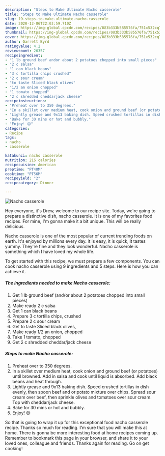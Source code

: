 ```yaml
---
description: "Steps to Make Ultimate Nacho casserole"
title: "Steps to Make Ultimate Nacho casserole"
slug: 19-steps-to-make-ultimate-nacho-casserole
date: 2020-12-06T22:03:59.710Z
image: https://img-global.cpcdn.com/recipes/083b333b585576fa/751x532cq70/nacho-casserole-recipe-main-photo.jpg
thumbnail: https://img-global.cpcdn.com/recipes/083b333b585576fa/751x532cq70/nacho-casserole-recipe-main-photo.jpg
cover: https://img-global.cpcdn.com/recipes/083b333b585576fa/751x532cq70/nacho-casserole-recipe-main-photo.jpg
author: Garrett Byrd
ratingvalue: 4.2
reviewcount: 26357
recipeingredient:
- "1 lb ground beef andor about 2 potatoes chopped into small pieces"
- "2 c salsa"
- "1 can black beans"
- "3 c tortilla chips crushed"
- "2 c sour cream"
- "to taste Sliced black olives"
- "1/2 an onion chopped"
- "1 tomato chopped"
- "2 c shredded cheddarjack cheese"
recipeinstructions:
- "Preheat over to 350 degrees."
- "In a skillet over medium heat, cook onion and ground beef (or potatoes) until browned. Add in salsa and cook until liquid is absorbed. Add black beans and heat through."
- "Lightly grease and 9x13 baking dish. Speed crushed tortillas in dish evenly, then spoon beef and or potato mixture over chips. Spread sour cream over beef, then sprinkle olives and tomatoes over sour cream. Top with cheddar/jack cheese."
- "Bake for 30 mins or hot and bubbly."
- "Enjoy! 😊"
categories:
- Recipe
tags:
- nacho
- casserole

katakunci: nacho casserole 
nutrition: 216 calories
recipecuisine: American
preptime: "PT40M"
cooktime: "PT56M"
recipeyield: "2"
recipecategory: Dinner

---
```



![Nacho casserole](https://img-global.cpcdn.com/recipes/083b333b585576fa/751x532cq70/nacho-casserole-recipe-main-photo.jpg)

Hey everyone, it's Drew, welcome to our recipe site. Today, we're going to prepare a distinctive dish, nacho casserole. It is one of my favorites food recipes. For mine, I'm gonna make it a bit unique. This will be really delicious.



Nacho casserole is one of the most popular of current trending foods on earth. It's enjoyed by millions every day. It is easy, it is quick, it tastes yummy. They're fine and they look wonderful. Nacho casserole is something which I have loved my whole life.


To get started with this recipe, we must prepare a few components. You can cook nacho casserole using 9 ingredients and 5 steps. Here is how you can achieve it.

<!--inarticleads1-->

##### The ingredients needed to make Nacho casserole:

1. Get 1 lb ground beef (and/or about 2 potatoes chopped into small pieces)
1. Make ready 2 c salsa
1. Get 1 can black beans
1. Prepare 3 c tortilla chips, crushed
1. Prepare 2 c sour cream
1. Get to taste Sliced black olives,
1. Make ready 1/2 an onion, chopped
1. Take 1 tomato, chopped
1. Get 2 c shredded cheddar/jack cheese




<!--inarticleads2-->

##### Steps to make Nacho casserole:

1. Preheat over to 350 degrees.
1. In a skillet over medium heat, cook onion and ground beef (or potatoes) until browned. Add in salsa and cook until liquid is absorbed. Add black beans and heat through.
1. Lightly grease and 9x13 baking dish. Speed crushed tortillas in dish evenly, then spoon beef and or potato mixture over chips. Spread sour cream over beef, then sprinkle olives and tomatoes over sour cream. Top with cheddar/jack cheese.
1. Bake for 30 mins or hot and bubbly.
1. Enjoy! 😊




So that is going to wrap it up for this exceptional food nacho casserole recipe. Thanks so much for reading. I'm sure that you will make this at home. There is gonna be more interesting food at home recipes coming up. Remember to bookmark this page in your browser, and share it to your loved ones, colleague and friends. Thanks again for reading. Go on get cooking!
